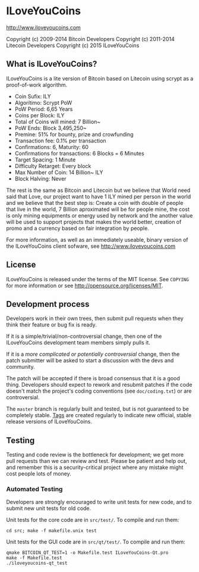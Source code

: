 ILoveYouCoins 
================================

http://www.iloveyoucoins.com

Copyright (c) 2009-2014 Bitcoin Developers
Copyright (c) 2011-2014 Litecoin Developers
Copyright (c) 2015		ILoveYouCoins

What is ILoveYouCoins?
----------------

ILoveYouCoins is a lite version of Bitcoin  based on Litecoin using scrypt as a proof-of-work algorithm.
- Coin Sufix: ILY 
- Algorítimo: Scrypt PoW
- PoW Period: 6,65 Years
- Coins per Block:  ILY 
- Total of Coins will mined: 7 Billion~
- PoW Ends: Block 3,495,250~
- Premine: 51% for bounty, prize and crowfunding
- Transaction fee: 0.1% per transaction
- Confirmations: 6, Maturity: 60
- Confirmations for transactions: 6 Blocks = 6 Minutes
- Target Spacing: 1 Minute
- Difficulty Retarget: Every block
- Max Number of Coin: 14 Billion~ ILY
- Block Halving: Never


The rest is the same as Bitcoin and Litecoin but we believe that World need said that Love, our project want to have 1 ILY mined per person in the world
and we believe that the best step is:
Create a coin with double of people that live in the world, 7 Billion aproximated will be for people mine, the cost is only mining equipments or energy used by network and 
the another value will be used to support projects that makes the world better, creation of promo and a currency based on fair integration by people.

For more information, as well as an immediately useable, binary version of
the ILoveYouCoins client sofware, see http://www.iloveyoucoins.com

License
-------

ILoveYouCoins is released under the terms of the MIT license. See `COPYING` for more
information or see http://opensource.org/licenses/MIT.

Development process
-------------------

Developers work in their own trees, then submit pull requests when they think
their feature or bug fix is ready.

If it is a simple/trivial/non-controversial change, then one of the ILoveYouCoins
development team members simply pulls it.

If it is a *more complicated or potentially controversial* change, then the patch
submitter will be asked to start a discussion with the devs and community.

The patch will be accepted if there is broad consensus that it is a good thing.
Developers should expect to rework and resubmit patches if the code doesn't
match the project's coding conventions (see `doc/coding.txt`) or are
controversial.

The `master` branch is regularly built and tested, but is not guaranteed to be
completely stable. [Tags](https://github.com/ily-project/iloveyoucoins/tags) are created
regularly to indicate new official, stable release versions of ILoveYouCoins.

Testing
-------

Testing and code review is the bottleneck for development; we get more pull
requests than we can review and test. Please be patient and help out, and
remember this is a security-critical project where any mistake might cost people
lots of money.

### Automated Testing

Developers are strongly encouraged to write unit tests for new code, and to
submit new unit tests for old code.

Unit tests for the core code are in `src/test/`. To compile and run them:

    cd src; make -f makefile.unix test

Unit tests for the GUI code are in `src/qt/test/`. To compile and run them:

    qmake BITCOIN_QT_TEST=1 -o Makefile.test ILoveYouCoins-Qt.pro
    make -f Makefile.test
    ./iloveyoucoins-qt_test

